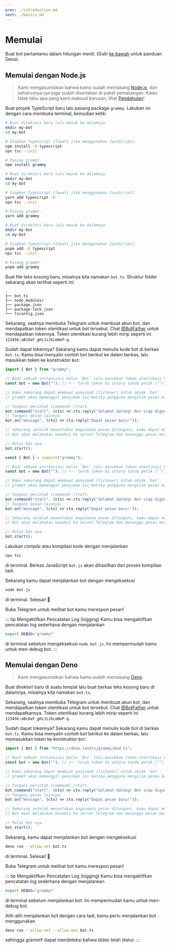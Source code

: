 ```yaml
---
prev: ./introduction.md
next: ./basics.md
---
```


# Memulai

Buat bot pertamamu dalam hitungan menit. (Gulir [ke bawah](#memulai-dengan-deno) untuk panduan Deno).

## Memulai dengan Node.js

> Kami mengasumsikan bahwa kamu sudah memasang [Node.js](https://nodejs.org), dan seharusnya `npm` juga sudah disertakan di paket pemasangan.
> Kalau tidak tahu apa yang kami maksud barusan, lihat [Pendahulan](./introduction.md)!

Buat proyek TypeScript baru lalu pasang package `grammy`.
Lakukan ini dengan cara membuka terminal, kemudian ketik:

<CodeGroup>
 <CodeGroupItem title="NPM" active>

```bash
# Buat direktori baru lalu masuk ke dalamnya.
mkdir my-bot
cd my-bot

# Siapkan TypeScript (lewati jika menggunakan JavaScript).
npm install -D typescript
npx tsc --init

# Pasang grammY.
npm install grammy
```

</CodeGroupItem>
 <CodeGroupItem title="Yarn">

```bash
# Buat direktori baru lalu masuk ke dalamnya.
mkdir my-bot
cd my-bot

# Siapkan TypeScript (lewati jika menggunakan JavaScript).
yarn add typescript -D
npx tsc --init

# Pasang grammY.
yarn add grammy
```

</CodeGroupItem>
  <CodeGroupItem title="pnpm">

```bash
# Buat direktori baru lalu masuk ke dalamnya.
mkdir my-bot
cd my-bot

# Siapkan TypeScript (lewati jika menggunakan JavaScript).
pnpm add -D typescript
npx tsc --init

# Pasang grammY.
pnpm add grammy
```

</CodeGroupItem>
</CodeGroup>

Buat file teks kosong baru, misalnya kita namakan `bot.ts`.
Struktur folder sekarang akan terlihat seperti ini:

```asciiart:no-line-numbers
.
├── bot.ts
├── node_modules/
├── package.json
├── package-lock.json
└── tsconfig.json
```

Sekarang, saatnya membuka Telegram untuk membuat akun bot, dan mendapatkan token otentikasi untuk bot tersebut.
Chat [@BotFather](https://t.me/BotFather) untuk mendapatkan tokennya.
Token otentikasi kurang lebih mirip seperti ini `123456:aBcDeF_gHiJiJkLmNoP-q`.

Sudah dapat tokennya? Sekarang kamu dapat menulis kode bot di berkas `bot.ts`.
Kamu bisa menyalin contoh bot berikut ke dalam berkas, lalu masukkan token ke konstruktor `Bot`:

<CodeGroup>
 <CodeGroupItem title="TypeScript" active>

```ts
import { Bot } from "grammy";

// Buat sebuah instansiasi kelas `Bot` lalu masukkan token otentikasi ke dalamnya.
const bot = new Bot(""); // <-- taruh token di antara tanda petik ("").

// Kamu sekarang dapat membuat penyimak (listener) untuk objek `bot`.
// grammY akan memanggil penyimak ini ketika pengguna mengirim pesan ke bot.

// Tangani perintah (command) /start.
bot.command("start", (ctx) => ctx.reply("Selamat datang! Bot siap digunakan."));
// Tangani pesan lainnya.
bot.on("message", (ctx) => ctx.reply("Dapat pesan baru!"));

// Sekarang setelah menentukan bagaimana pesan ditangani, kamu dapat menjalankan bot-nya.
// Bot akan melakukan koneksi ke server Telegram dan menunggu pesan masuk.

// Mulai bot-nya.
bot.start();
```

</CodeGroupItem>
 <CodeGroupItem title="JavaScript">

```js
const { Bot } = require("grammy");

// Buat sebuah instansiasi kelas `Bot` lalu masukkan token otentikasi ke dalamnya.
const bot = new Bot(""); // <-- taruh token di antara tanda petik ("").

// Kamu sekarang dapat membuat penyimak (listener) untuk objek `bot`.
// grammY akan memanggil penyimak ini ketika pengguna mengirim pesan ke bot.

// Tangani perintah (command) /start.
bot.command("start", (ctx) => ctx.reply("Selamat datang! Bot siap digunakan."));
// Tangani pesan lainnya.
bot.on("message", (ctx) => ctx.reply("Dapat pesan baru!"));

// Sekarang setelah menentukan bagaimana pesan ditangani, kamu dapat menjalankan bot-nya.
// Bot akan melakukan koneksi ke server Telegram dan menunggu pesan masuk.

// Mulai bot-nya.
bot.start();
```

</CodeGroupItem>
</CodeGroup>

Lakukan _compile_ atau kompilasi kode dengan menjalankan

```bash
npx tsc
```

di terminal.
Berkas JavaScript `bot.js` akan dihasilkan dari proses kompilasi tadi.

Sekarang kamu dapat menjalankan bot dengan mengeksekusi

```bash
node bot.js
```

di terminal.
Selesai! :tada:

Buka Telegram untuk melihat bot kamu merespon pesan!

::: tip Mengaktifkan Pencatatan Log (logging)
Kamu bisa mengaktifkan pencatatan log sederhana dengan menjalankan

```bash
export DEBUG='grammy*'
```

di terminal sebelum mengeksekusi `node bot.js`.
Ini mempermudah kamu untuk men-debug bot.
:::

## Memulai dengan Deno

> Kami mengasumsikan bahwa kamu sudah memasang [Deno](https://deno.land).

Buat direktori baru di suatu tempat lalu buat berkas teks kosong baru di dalamnya, misalnya kita namakan `bot.ts`.

Sekarang, saatnya membuka Telegram untuk membuat akun bot, dan mendapatkan token otentikasi untuk bot tersebut.
Chat [@BotFather](https://t.me/BotFather) untuk mendapatkannya.
Token otentikasi kurang lebih mirip seperti ini `123456:aBcDeF_gHiJiJkLmNoP-q`.

Sudah dapat tokennya? Sekarang kamu dapat menulis kode bot di berkas `bot.ts`.
Kamu bisa menyalin contoh bot berikut ke dalam berkas, lalu memasukkan token ke konstruktor `Bot`:

```ts
import { Bot } from "https://deno.land/x/grammy/mod.ts";

// Buat sebuah instansiasi kelas `Bot` lalu masukkan token otentikasi ke dalamnya.
const bot = new Bot(""); // <-- taruh token di antara tanda petik ("").

// Kamu sekarang dapat membuat penyimak (listener) untuk objek `bot`.
// grammY akan memanggil penyimak ini ketika pengguna mengirim pesan ke bot.

// Tangani perintah (command) /start.
bot.command("start", (ctx) => ctx.reply("Selamat datang! Bot siap digunakan."));
// Tangani pesan lainnya.
bot.on("message", (ctx) => ctx.reply("Dapat pesan baru!"));

// Sekarang setelah menentukan bagaimana pesan ditangani, kamu dapat menjalankan bot-nya.
// Bot akan melakukan koneksi ke server Telegram dan menunggu pesan masuk.

// Mulai bot-nya.
bot.start();
```

Sekarang, kamu dapat menjalankan bot dengan mengeksekusi

```bash
deno run --allow-net bot.ts
```

di terminal.
Selesai! :tada:

Buka Telegram untuk melihat bot kamu merespon pesan!

::: tip Mengaktifkan Pencatatan Log (logging)
Kamu bisa mengaktifkan pencatatan log sederhana dengan menjalankan

```bash
export DEBUG='grammy*'
```

di terminal sebelum menjalankan bot.
Ini mempermudah kamu untuk men-debug bot.

Alih-alih menjalankan bot dengan cara tadi, kamu perlu menjalankan bot menggunakan

```bash
deno run --allow-net --allow-env bot.ts
```

sehingga grammY dapat mendeteksi bahwa `DEBUG` telah diatur.
:::
